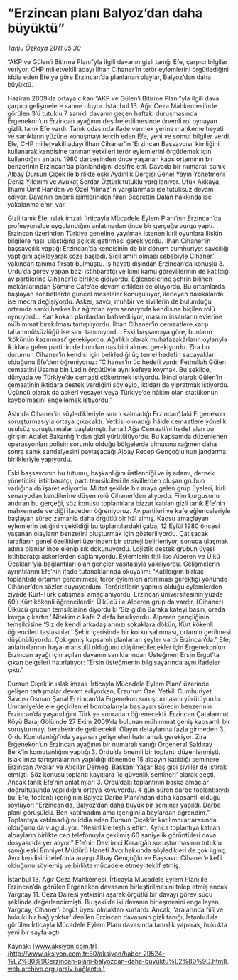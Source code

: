 # “Erzincan planı Balyoz’dan daha büyüktü”

*Tanju Özkaya 2011.05.30*

<font class="agenda2NewsSpot">
 “AKP ve Gülen’i Bitirme Planı”yla ilgili davanın gizli tanığı Efe, çarpıcı bilgiler veriyor. CHP milletvekili adayı İlhan Cihaner’in terör eylemlerini örgütlediğini iddia eden Efe’ye göre Erzincan’da planlanan olaylar, Balyoz’dan daha büyüktü.
</font>
<font class="newsDetail">
 <p>
 </p>
 <p class="MsoNormal">
  Haziran 2009’da ortaya çıkan “AKP ve Gülen’i Bitirme Planı”yla ilgili dava çarpıcı gelişmelere sahne oluyor. İstanbul 13. Ağır Ceza Mahkemesi’nde görülen 3’ü tutuklu 7 sanıklı davanın geçen haftaki duruşmasında Ergenekon’un Erzincan ayağının deşifre edilmesinde önemli rol oynayan gizlik tanık Efe vardı. Tanık odasında ifade vermek yerine mahkeme heyeti ve sanıkların yüzüne konuşmayı tercih eden Efe, yeni ve somut bilgiler verdi. Efe, CHP milletvekili adayı İlhan Cihaner’in ‘Erzincan Başsavcısı’ kimliğini kullanarak kendisine tanınan yetkileri terör eylemlerini örgütlemek için kullandığını anlattı. 1980 darbesinden önce yaşanan kaos ortamının bir benzerinin Erzincan’da planlandığını deşifre etti. Davada bir numaralı sanık Albay Dursun Çiçek ile birlikte eski Aydınlık Dergisi Genel Yayın Yönetmeni Deniz Yıldırım ve
  <span>
  </span>
  Avukat Serdar Öztürk tutuklu yargılanıyor. Ufuk Akkaya, İlhami Ümit Handan ve Özel Yılmaz’ın yargılanması ise tutuksuz devam ediyor. Davanın önemli isimlerinden firari Bedrettin Dalan hakkında ise yakalanma emri var.
 </p>
 <p class="MsoNormal">
  Gizli tanık Efe, ıslak imzalı ‘İrticayla Mücadele Eylem Planı’nın Erzincan’da profesyonelce uygulandığını anlatmadan önce bir gerçeğe vurgu yaptı. Erzincan üzerinden Türkiye geneline yayılmak istenen kirli oyunlara ilişkin bilgilere nasıl ulaştığına açıklık getirmesi gerekiyordu. İlhan Cihaner’in başsavcılık yaptığı Erzincan’da kendisinin de bir dönem cumhuriyet savcılığı yaptığını açıklayarak söze başladı. Sicil amiri olması sebebiyle Cihaner’i yakından tanıma fırsatı bulmuştu. İş hayatı dışından Erzincan’da konuşlu 3. Ordu’da görev yapan bazı istihbaratçı ve kimi kamu görevlilerinin de katıldığı av partilerine Cihaner’le birlikte gidiyordu. Eğlencelerine şehrin bilinen mekânlarından Şömine Cafe’de devam ettikleri de oluyordu. Bu ortamlarda başlayan sohbetlerde güncel meseleler konuşuluyor, ilerleyen dakikalarda ise mecra değişiyordu. Asker, savcı, muhbir ve sivillerin de bulunduğu ortamda sanki herkes bir ağızdan aynı senaryoda kendisine biçilen rolü oynuyordu. Kan kokan planlardan bahsediliyor, masum insanların evlerine mühimmat bırakılması tartışılıyordu. İlhan Cihaner’in cemaatlere karşı tahammülsüzlüğü ise sınır tanımıyordu. Eski başsavcıya göre, bunların ‘kökünün kazınması’ gerekiyordu. Ağırlıklı olarak muhafazakârların oylarıyla iktidara gelen partinin de bundan nasibini alması gerekiyordu. Zira bu durumun Cihaner’in kendisi için belirlediği üç temel hedefin sacayakları olduğunu Efe’den öğreniyoruz: “Cihaner’in üç hedefi vardı: Fethullah Gülen cemaatini Üsame bin Ladin örgütüyle aynı kefeye koymak. Bu şekilde, dünyada ve Türkiye’de cemaati çökertmek istiyordu. İkinci olarak Gülen’in cemaatinin iktidara destek verdiğini söyleyip, iktidarı da yıpratmak istiyordu. Üçüncü olarak da askerî vesayet veya Türkiye’de hâkim olan statükonun kaybolmasını engellemek istiyordu.”
 </p>
 <p class="MsoNormal">
  Aslında Cihaner’in söyledikleriyle sınırlı kalmadığı Erzincan’daki Ergenekon soruşturmasıyla ortaya çıkacaktı. Yetkisi olmadığı hâlde cemaatlere yönelik usulsüz soruşturmalar başlatmıştı. İsmail Ağa Cemaati’ni hedef alan bu girişim Adalet Bakanlığı’ndan gizli yürütülüyordu. Bu kapsamda düzenlenen operasyonları polisin sorumlu olduğu bölgelerde olmasına rağmen daha sonra sanık sandalyesini paylaşacağı Albay Recep Gençoğlu’nun jandarma birlikleriyle yapıyordu.
 </p>
 <p class="MsoNormal">
  Eski başsavcının bu tutumu, başkanlığını üstlendiği ve iş adamı, dernek yöneticisi, istihbaratçı, parti temsilcileri ile sivillerden oluşan grubun varlığına da işaret ediyordu. Mutat şekilde bir araya gelen grup üyeleri, kirli senaryodan kendilerine düşen rolü Cihaner’den alıyordu. Film kurgusunu andıran bu gerçeği, söz konusu toplantılara bizzat katılan gizli tanık Efe’nin mahkemede verdiği ifadeden öğreniyoruz. Av partileri ve kafe eğlenceleriyle başlayan süreç zamanla daha örgütlü bir hâl almış. Kaosu amaçlayan eylemlerin tetiğinin çekildiği bu toplantılardaki çaba, 12 Eylül 1980 öncesi yaşanan olayların benzerini oluşturmak için gösteriliyordu. Çatışacak tarafların genel özellikleri üzerinden bir strateji belirleniyor, sonuca ulaşmak adına planlar ince elenip sık dokunuyordu. Lojistik destek grubun üyesi istihbaratçı askerlerden sağlanıyordu. Eylemlerin fitili ise Alperen ve Ülkü Ocakları’yla bağlantıları olan gençler vasıtasıyla yakılıyordu. Gelişmelerin ayrıntılarını Efe’nin ifade tutanaklarında okuyalım: “Katıldığım birkaç toplantıda ortamın gerdirilmesi, terör eylemleri artırılması gerektiği yönünde Cihaner’den sözler duyuyordum. Teröristlerin yapmış olduğu eylemlerden ziyade Kürt-Türk çatışması amaçlanıyordu. Erzincan üniversitesinin yüzde 60’ı Kürt kökenli öğrencilerdir. Ülkücü ile Alperen grup da vardır. (Cihaner) Ülkücü grubun temsilcisine diyordu ki ‘Siz gidin Baraka kafeyi basın, orada kavga çıkartın.’ Nitekim o kafe 2 defa basılıyordu. Alperen gençliğinin temsilcisine ‘Siz de kendi arkadaşlarınızı sokaklara dökün, Kürt kökenli öğrencileri taşlasınlar.’ Şehir içerisinde bir korku salınması, ortamın gerilmesi düşünülüyordu. Çok geniş kapsamlı planlanan şeyler vardı Erzincan’da.” Efe, anlattıklarının hayal mahsulü olduğunu düşünebilecekler için Ergenekon’un Erzincan ayağı için açılan davanın sanıklarından Üsteğmen Ersin Ergut’ta çıkan belgeleri hatırlatıyor: “Ersin üsteğmenin bilgisayarında aynı ifadeler çıktı.”
 </p>
 <p class="MsoNormal">
  Dursun Çiçek’in ıslak imzalı ‘İrticayla Mücadele Eylem Planı’ üzerinde gelişen tartışmalar devam ediyorken, Erzurum Özel Yetkili Cumhuriyet Savcısı Osman Şanal Erzincan’da Ergenekon soruşturmasını yürütüyordu. Ümraniye’de ele geçirilen el bombalarıyla başlayan sürecin benzerinin Erzincan’da yaşandığını Türkiye sonradan öğrenecekti. Erzincan Çatalarmut Köyü Baraj Gölü’nde 27 Ekim 2009’da bulunan mühimmat geniş kapsamlı bir soruşturmayı beraberinde getirecekti. Olayın detaylarına fazla girmeden 3. Ordu Komutanlığı’nda yaşanan gelişmeleri hatırlamak gerekiyor. Zira Ergenekon’un Erzincan ayağının bir numaralı sanığı Orgeneral Saldıray Berk’in komutanlığını yaptığı 3. Ordu’da önemli bir toplantı düzenlenmişti. Islak imza tartışmalarının yapıldığı dönemde 15 albayın katıldığı seminere Erzincan Avcılar ve Atıcılar Derneği Başkanı Yaşar Baş gibi siviller de iştirak etmişti. Söz konusu toplantı kayıtlara ‘iç güvenlik semineri’ olarak geçti. Ancak tanık Efe’nin anlatımları 3. Ordu’daki toplantının başka amaçlar doğrultusunda yapıldığını ortaya koyuyordu. 4 gün süren darbe toplantısıydı bu. Efe, toplantı içeriğinin Balyoz Darbe Planı’ndan daha kapsamlı olduğu söylüyor: “Erzincan’da, Balyoz’dan daha büyük bir seminer yapıldı. Darbe planı görüşüldü. Ben katılmadım ama içeriğini albaylardan öğrendim.” Toplantıya katılmadığını iddia eden Dursun Çiçek’in katılımcılar arasında olduğunu da vurguluyor: “Kesinlikle teşhis ettim. Ayrıca toplantıya katılan albayların birlikte cep telefonuyla çekilmiş 60 saniyelik görüntüleri dava dosyasında yer alıyor.” Efe’nin Devrimci Karargâh soruşturmasının tutuklu sanığı eski Emniyet Müdürü Hanefi Avcı hakkında söyledikleri de çok ilginç. Avcı kendisini telefonla arayıp Albay Gençoğlu ve Başsavcı Cihaner’e kefil olduğunu söylemiş ve birlikte mücadele etmeyi teklif etmiş.
 </p>
 <p class="MsoNormal">
  İstanbul 13. Ağır Ceza Mahkemesi,
  <span>
  </span>
  İrticayla Mücadele Eylem Planı ile Erzincan’da görülen Ergenekon davasının birleştirilmesini talep etmiş ancak Yargıtay 11. Ceza Dairesi yetkisini aşarak örgütlü bir davayı görev suçu şeklinde değerlendirmişti. Bu şekilde iki davanın birleşmesini engelleyen Yargıtay, Cihaner’i örgüt üyesi olmaktan kurtardı. Ancak, ‘aralarında fiilî ve hukuki bir bağ yoktur’ denilen Erzincan davasının gizli tanığı, İstanbul’da görülen İrticayla Mücadele Eylem Planı davasında tanıklık yaparak, hukukta yeni bir sayfa açtı.
 </p>
 <p>
 </p>
</font>

Kaynak: [www.aksiyon.com.tr](http://www.aksiyon.com.tr:80/aksiyon/haber-29524-%E2%80%9Cerzincan-plani-balyozdan-daha-buyuktu%E2%80%9D.html), [web.archive.org (arşiv bağlantısı)](http://web.archive.org/web/20110811053937/http://www.aksiyon.com.tr:80/aksiyon/haber-29524-%E2%80%9Cerzincan-plani-balyozdan-daha-buyuktu%E2%80%9D.html)
